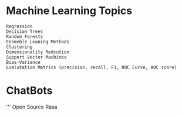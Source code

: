 # Machine Learning Topics
```
Regression
Decision Trees
Random Forests
Ensmeble Leaning Methods
Clustering
Dimensionality Redcution
Support Vector Machines
Bias-Variance
Evalutation Metrics (precision, recall, F1, ROC Curve, AOC score)
```
# ChatBots
'''
Open Source Rasa 
